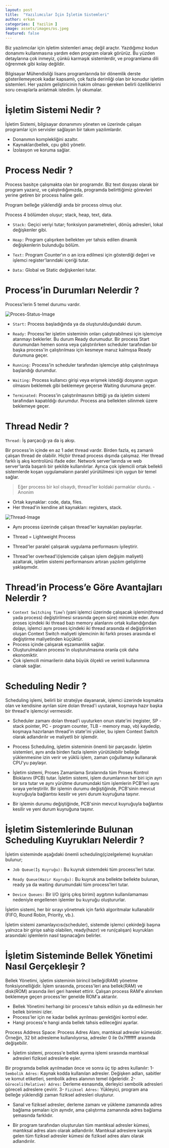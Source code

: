 ```yaml
---
layout: post
title:  "Yazılımcılar İçin İşletim Sistemleri"
author: erkan
categories: [ Yazilim ]
image: assets/images/os.jpeg
featured: false
---
```

Biz yazılımcılar için işletim sistemleri amaç değil araçtır. Yazdığımız kodun donanımı kullanmasına yardım eden program olarak görürüz. Bu yüzden detaylarına çok inmeyiz, çünkü  karmaşık sistemlerdir, ve programlama dili öğrenmek gibi kolay değildir. 

Bilgisayar Mühendisliği lisans programlarında bir dönemlik derste gösterilemeyecek kadar kapsamlı, çok fazla derinliği olan bir konudur işletim sistemleri. Her yazılım geliştiricinin hakim olması gereken belirli özelliklerini soru cevaplarla anlatmak istedim. İyi okumalar.

# İşletim Sistemi Nedir ?

İşletim Sistemi, bilgisayar donanımını yöneten ve üzerinde çalışan programlar için servisler sağlayan bir takım yazılımlardır. 

* Donanımın komplekliğini azaltır.
* Kaynakları(bellek, cpu gibi) yönetir.
* İzolasyon ve koruma sağlar.

# Process Nedir ?

Process basitçe çalışmakta olan bir programdır. Biz text dosyası olarak bir program yazarız, ve çalıştırdığımızda, programda belirttiğimiz görevleri yerine getiren bir process haline gelir.

Program belleğe yüklendiği anda bir process olmuş olur. 

Process 4 bölümden oluşur; stack, heap, text, data.

* `Stack:` Geçici veriyi tutar; fonksiyon parametreleri, dönüş adresleri, lokal değişkenler gibi.

* `Heap:` Program çalışırken bellekten yer tahsis edilen dinamik değişkenlerin bulunduğu bölüm.

* `Text:` Program Counter'ın o an icra edilmesi için gösterdiği değeri ve işlemci register'larındaki içeriği tutar.

* `Data:` Global ve Static değişkenleri tutar.

# Process’in Durumları Nelerdir ?

Process'lerin 5 temel durumu vardır.

![Proces-Status-Image](https://user-images.githubusercontent.com/9788440/40634972-688420be-6300-11e8-9cb7-d38fd94b0b5f.png)

* `Start:` Process başladığında ya da oluşturulduğundaki durum. 

* `Ready:` Process'ler işletim sisteminin onları çalıştırabilmesi için işlemciye atanmayı beklerler. Bu durum Ready durumudur. Bir process Start durumundan hemen sonra veya çalıştırılırken scheduler tarafından bir başka process'in çalıştırılması için kesmeye maruz kalmışsa Ready durumuna geçer.

* `Running:` Process'in scheduler tarafından işlemciye atılıp çalıştırılmaya başlandığı durumdur.

* `Waiting:` Process kullanıcı girişi veya erişmek istediği dosyanın uygun olmasını beklemek gibi beklemeye geçerse Waiting durumuna geçer.

* `Terminated:`  Process'in çalıştırılmasının bittiği ya da işletim sistemi tarafından kapatıldığı durumdur. Process ana bellekten silinmek üzere beklemeye geçer.


# Thread Nedir ?

`Thread:` İş parçacığı ya da iş akışı. 

Bir process'in içinde en az 1 adet thread vardır. Birden fazla, eş zamanlı çalışan thread de olabilir. Hiçbir thread process dışında çalışmaz. Her thread farklı iş akış kontrolünü ifade eder. Network server'larında ve web server'larda başarılı bir şekilde kullanılırlar. Ayrıca çok işlemcili ortak bellekli sistemlerde koşan uygulamaların paralel yürütülmesi için uygun bir temel sağlar.

> Eğer process bir kol olsaydı, thread’ler koldaki parmaklar olurdu. -Anonim

* Ortak kaynaklar: code, data, files.
* Her thread'in kendine ait kaynakları: registers, stack.

![Thread-Image](https://user-images.githubusercontent.com/9788440/40634968-654de2c2-6300-11e8-99ff-cf819d5f5f75.jpeg)

* Aynı process üzerinde çalışan thread'ler kaynakları paylaşırlar.

* Thread = Lightweight Process

* Thread'ler paralel çalışarak uygulama performasını iyileştirir.

* Thread'ler overhead'i(işlemcide çalışan işlem değişim maliyeti) azaltarak, işletim sistemi performansını artıran yazılım geliştirme yaklaşımıdır.

# Thread’in Process’e Göre Avantajları Nelerdir ? 

* `Context Switching Time`'ı (yani işlemci üzerinde çalışacak işlemin(thread yada process) değiştirilmesi sırasında geçen süre) minimize eder. Aynı proses içindeki iki thread bazı memory alanlarını ortak kullandığından dolayı, işlemci aynı proses içindeki iki thread arasında el değiştirirken oluşan Context Switch maliyeti işlemcinin iki farklı proses arasında el değiştirme maliyetinden küçüktür.
* Process içinde çalışarak eşzamanlılık sağlar.
* Oluşturulmaların process'in oluşturulmasına oranla çok daha ekonomiktir.
* Çok işlemcili mimarilerin daha büyük ölçekli ve verimli kullanımına olanak sağlar.


# Scheduling Nedir ? 

Scheduling işlemi, belirli bir stratejiye dayanarak, işlemci üzerinde koşmakta olan ve kendisine ayrılan süre dolan thread'i uyutarak, koşmaya hazır başka bir thread'e işlemciyi vermesidir.

* Scheduler zamanı dolan thread'i uyuturken onun state'ini (register, SP - stack pointer, PC - program counter, TLB - memory map, vb) kaydedip, koşmaya hazırlanan thread'in state'ini yükler, bu işlem Context Switch olarak adlandırılır ve maliyetli bir işlemdir.

* Process Scheduling, işletim sisteminin önemli bir parçasıdır. İşletim sistemleri, aynı anda birden fazla işlemin yürütülebilir belleğe yüklenmesine izin verir ve yüklü işlem, zaman çoğullamayı kullanarak CPU'yu paylaşır. 

* İşletim sistemi, Proses Zamanlama Sıralarında tüm Proses Kontrol Bloklarını (PCB) tutar. İşletim sistemi, işlem durumlarının her biri için ayrı bir sıra tutar ve aynı yürütme durumundaki tüm işlemlerin PCB'leri aynı sıraya yerleştirilir. Bir işlemin durumu değiştiğinde, PCB'sinin mevcut kuyruğuyla bağlantısı kesilir ve yeni durum kuyruğuna taşınır.

* Bir işlemin durumu değiştiğinde, PCB'sinin mevcut kuyruğuyla bağlantısı kesilir ve yeni durum kuyruğuna taşınır.

# İşletim Sistemlerinde Bulunan Scheduling Kuyrukları Nelerdir ?

İşletim sisteminde aşağıdaki önemli scheduling(çizelgeleme) kuyrukları bulunur;

* `Job Queue(İş Kuyruğu):` Bu kuyruk sistemdeki tüm process'leri tutar.

* `Ready Queue(Hazır Kuyruğu):` Bu kuyruk ana bellekte bellekte bulunan, ready ya da waiting durumundaki tüm process'leri tutar.

* `Device Queues:` Bir I/O (giriş çıkış birimi) aygıtının kullanılamaması nedeniyle engellenen işlemler bu kuyruğu oluştururlar.

İşletim sistemi, her bir sırayı yönetmek için farklı algoritmalar kullanabilir (FIFO, Round Robin, Priority, vb.). 

İşletim sistemi zamanlayıcısı(scheduler), sistemde işlemci çekirdeği başına yalnızca bir girişe sahip olabilen, ready(hazır) ve run(çalışan) kuyrukları arasındaki işlemlerin nasıl taşınacağını belirler.


# İşletim Sisteminde Bellek Yönetimi Nasıl Gerçekleşir ? 

Bellek Yönetimi, işletim sisteminin birincil belleği(RAM) yönetme fonksiyonelliğidir. İşlem sırasında, process'leri ana bellek(RAM) ve disk(ROM) arasında ileri geri hareket ettirir. Çalışan process RAM'e alınırken beklemeye geçen process'ler genelde ROM'a aktarılır.

* Bellek Yönetimi herhangi bir process'e tahsis edilsin ya da edilmesin her bellek birimini izler.
* Process'ler için ne kadar bellek ayrılması gerektiğini kontrol eder.
* Hangi process'e hangi anda bellek tahsis edileceğini ayarlar.

Process Address Space: Process Adres Alanı, mantıksal adresler kümesidir. Örneğin, 32 bit adresleme kullanılıyorsa, adresler 0 ile 0x7fffffff arasında değişebilir.

* İşletim sistemi, process'e bellek ayırma işlemi sırasında mantıksal adresleri fiziksel adreslerle eşler. 

Bir programda bellek ayrılmadan önce ve sonra üç tip adres kullanılır:
1- `Sembolik Adres:` Kaynak kodda kullanılan adresler. Değişken adları, sabitler ve komut etiketleri, sembolik adres alanının temel öğeleridir.
2- `Göreceli(Relative) Adres:` Derleme esnasında, derleyici sembolik adresleri göreceli adreslere çevirir.
3- `Fiziksel Adres:` Yükleyici, program ana belleğe yüklendiği zaman fiziksel adresleri oluşturur.

* Sanal ve fiziksel adresler, derleme zamanı ve yükleme zamanında adres bağlama şemaları için aynıdır, ama çalıştırma zamanında adres bağlama şemasında farklıdır.

* Bir program tarafından oluşturulan tüm mantıksal adresler kümesi, mantıksal adres alanı olarak adlandırılır. Mantıksal adreslere karşılık gelen tüm fiziksel adresler kümesi de fiziksel adres alanı olarak adlandırılır.



